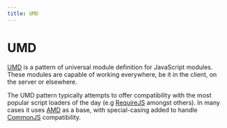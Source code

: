 ```yaml
---
title: UMD
---
```


# UMD

[UMD](https://github.com/umdjs/umd) is a pattern of universal module definition for JavaScript modules. These modules are capable of working everywhere, be it in the client, on the server or elsewhere.

The UMD pattern typically attempts to offer compatibility with the most popular script loaders of the day (e.g [RequireJS](/_glossary/REQUIREJS.md) amongst others). In many cases it uses [AMD](/_glossary/AMD.md) as a base, with special-casing added to handle [CommonJS](/_glossary/COMMONJS.md) compatibility.

